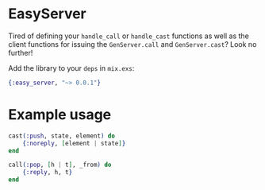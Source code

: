 EasyServer
==========

Tired of defining your `handle_call` or `handle_cast` functions as well as the client functions for issuing the `GenServer.call` and `GenServer.cast`? Look no further!

Add the library to your `deps` in `mix.exs`:

```elixir
{:easy_server, "~> 0.0.1"}
```

# Example usage

```elixir
cast(:push, state, element) do
    {:noreply, [element | state]}
end

call(:pop, [h | t], _from) do
    {:reply, h, t}
end
```
